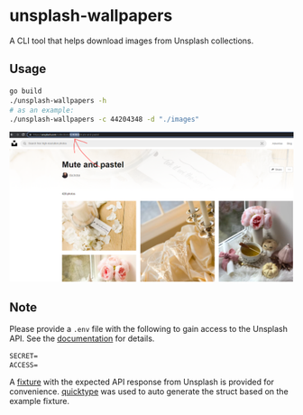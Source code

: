 # unsplash-wallpapers

A CLI tool that helps download images from Unsplash collections.

## Usage

```bash
go build
./unsplash-wallpapers -h
# as an example:
./unsplash-wallpapers -c 44204348 -d "./images"
```

![Help](./assets/readme.PNG)

## Note

Please provide a `.env` file with the following to gain access to the Unsplash API. See the [documentation](https://unsplash.com/developers) for details.

```text
SECRET=
ACCESS=
```

A [fixture](./collections/collections.json) with the expected API response from Unsplash is provided for convenience. [quicktype](https://app.quicktype.io/) was used to auto generate the struct based on the example fixture.
